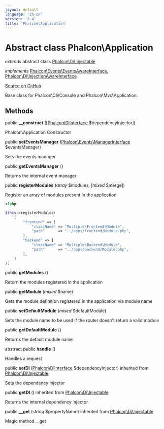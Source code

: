 ```yaml
---
layout: default
language: 'zh-cn'
version: '3.4'
title: 'Phalcon\Application'
---
```


# Abstract class **Phalcon\Application**

*extends* abstract class [Phalcon\Di\Injectable](/3.4/en/api/Phalcon_Di_Injectable)

*implements* [Phalcon\Events\EventsAwareInterface](/3.4/en/api/Phalcon_Events_EventsAwareInterface), [Phalcon\Di\InjectionAwareInterface](/3.4/en/api/Phalcon_Di_InjectionAwareInterface)

<a href="https://github.com/phalcon/cphalcon/tree/v3.4.0/phalcon/application.zep" class="btn btn-default btn-sm">Source on GitHub</a>

Base class for Phalcon\Cli\Console and Phalcon\Mvc\Application.

## Methods

public **__construct** ([[Phalcon\DiInterface](/3.4/en/api/Phalcon_DiInterface) $dependencyInjector])

Phalcon\Application Constructor

public **setEventsManager** ([Phalcon\Events\ManagerInterface](/3.4/en/api/Phalcon_Events_ManagerInterface) $eventsManager)

Sets the events manager

public **getEventsManager** ()

Returns the internal event manager

public **registerModules** (*array* $modules, [*mixed* $merge])

Register an array of modules present in the application

```php
<?php

$this->registerModules(
    [
        "frontend" => [
            "className" => "Multiple\Frontend\Module",
            "path"      => "../apps/frontend/Module.php",
        ],
        "backend" => [
            "className" => "Multiple\Backend\Module",
            "path"      => "../apps/backend/Module.php",
        ],
    ]
);

```

public **getModules** ()

Return the modules registered in the application

public **getModule** (*mixed* $name)

Gets the module definition registered in the application via module name

public **setDefaultModule** (*mixed* $defaultModule)

Sets the module name to be used if the router doesn't return a valid module

public **getDefaultModule** ()

Returns the default module name

abstract public **handle** ()

Handles a request

public **setDI** ([Phalcon\DiInterface](/3.4/en/api/Phalcon_DiInterface) $dependencyInjector) inherited from [Phalcon\Di\Injectable](/3.4/en/api/Phalcon_Di_Injectable)

Sets the dependency injector

public **getDI** () inherited from [Phalcon\Di\Injectable](/3.4/en/api/Phalcon_Di_Injectable)

Returns the internal dependency injector

public **__get** (*string* $propertyName) inherited from [Phalcon\Di\Injectable](/3.4/en/api/Phalcon_Di_Injectable)

Magic method __get